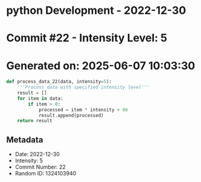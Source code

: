 ﻿# python Development - 2022-12-30
# Commit #22 - Intensity Level: 5
# Generated on: 2025-06-07 10:03:30
```python
def process_data_22(data, intensity=5):
    '''Process data with specified intensity level'''
    result = []
    for item in data:
        if item > 0:
            processed = item * intensity + 66
            result.append(processed)
    return result
```
## Metadata
- Date: 2022-12-30
- Intensity: 5
- Commit Number: 22
- Random ID: 1324103940
